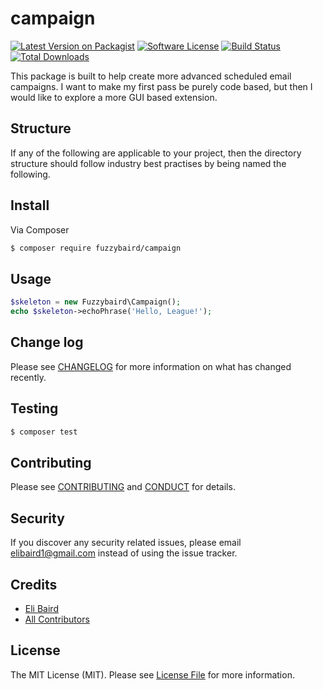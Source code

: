 # campaign

[![Latest Version on Packagist][ico-version]][link-packagist]
[![Software License][ico-license]](LICENSE.md)
[![Build Status][ico-travis]][link-travis]
[![Total Downloads][ico-downloads]][link-downloads]

This package is built to help create more advanced scheduled email campaigns. I want to make my first pass be purely code based, but then I would like to explore a more GUI based extension.

## Structure

If any of the following are applicable to your project, then the directory structure should follow industry best practises by being named the following.

## Install

Via Composer

``` bash
$ composer require fuzzybaird/campaign
```

## Usage

``` php
$skeleton = new Fuzzybaird\Campaign();
echo $skeleton->echoPhrase('Hello, League!');
```

## Change log

Please see [CHANGELOG](CHANGELOG.md) for more information on what has changed recently.

## Testing

``` bash
$ composer test
```

## Contributing

Please see [CONTRIBUTING](CONTRIBUTING.md) and [CONDUCT](CONDUCT.md) for details.

## Security

If you discover any security related issues, please email elibaird1@gmail.com instead of using the issue tracker.

## Credits

- [Eli Baird][link-author]
- [All Contributors][link-contributors]

## License

The MIT License (MIT). Please see [License File](LICENSE.md) for more information.

[ico-version]: https://img.shields.io/packagist/v/fuzzybaird/campaign.svg?style=flat-square
[ico-license]: https://img.shields.io/badge/license-MIT-brightgreen.svg?style=flat-square
[ico-travis]: https://img.shields.io/travis/fuzzybaird/campaign/master.svg?style=flat-square
[ico-scrutinizer]: https://img.shields.io/scrutinizer/coverage/g/fuzzybaird/campaign.svg?style=flat-square
[ico-code-quality]: https://img.shields.io/scrutinizer/g/fuzzybaird/campaign.svg?style=flat-square
[ico-downloads]: https://img.shields.io/packagist/dt/fuzzybaird/campaign.svg?style=flat-square

[link-packagist]: https://packagist.org/packages/fuzzybaird/campaign
[link-travis]: https://travis-ci.org/fuzzybaird/campaign
[link-scrutinizer]: https://scrutinizer-ci.com/g/fuzzybaird/campaign/code-structure
[link-code-quality]: https://scrutinizer-ci.com/g/fuzzybaird/campaign
[link-downloads]: https://packagist.org/packages/fuzzybaird/campaign
[link-author]: https://github.com/fuzzybaird
[link-contributors]: ../../contributors
